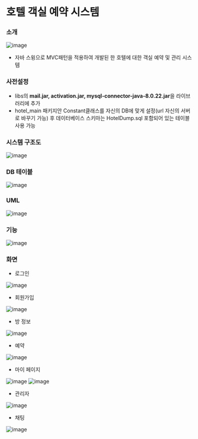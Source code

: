 
# 호텔 객실 예약 시스템

### 소개

![image](https://user-images.githubusercontent.com/48886490/104948486-b6e6a200-5a00-11eb-9491-858d07560f50.png)

- 자바 스윙으로 MVC패턴을 적용하여 개발된 한 호텔에 대한 객실 예약 및 관리 시스템

### 사전설정

- libs의 **mail.jar, activation.jar, mysql-connector-java-8.0.22.jar**을 라이브러리에 추가
- hotel_main 패키지안 Constant클래스를 자신의 DB에 맞게 설정(url 자신의 서버로 바꾸기 가능) 후 데이터베이스 스키마는 HotelDump.sql 포함되어 있는 테이블 사용 가능

### 시스템 구조도

![image](https://user-images.githubusercontent.com/48886490/104948160-34f67900-5a00-11eb-835e-82c3d6b56936.png)

### DB 테이블

![image](https://user-images.githubusercontent.com/48886490/104949066-b0a4f580-5a01-11eb-8959-8dc871ccd31f.png)

### UML

![image](https://user-images.githubusercontent.com/48886490/104948991-8e12dc80-5a01-11eb-8af1-a374952a3e33.png)

### 기능

![image](https://user-images.githubusercontent.com/48886490/104948220-4e97c080-5a00-11eb-9191-ba612ff53a94.png)

### 화면

- 로그인

![image](https://user-images.githubusercontent.com/48886490/104949137-cd412d80-5a01-11eb-9a2a-5b17f3452580.png)


- 회원가입

![image](https://user-images.githubusercontent.com/48886490/104949177-de8a3a00-5a01-11eb-91c8-c9d9863b2087.png)


- 방 정보

![image](https://user-images.githubusercontent.com/48886490/104949257-04174380-5a02-11eb-87b7-b91138a21cbb.png)


- 예약

![image](https://user-images.githubusercontent.com/48886490/104949299-14c7b980-5a02-11eb-9006-05915e3edbe6.png)


- 마이 페이지

![image](https://user-images.githubusercontent.com/48886490/104949358-2c9f3d80-5a02-11eb-95dc-e7e55e85dcb6.png)
![image](https://user-images.githubusercontent.com/48886490/104949366-30cb5b00-5a02-11eb-86a2-28019902abb9.png)


- 관리자

![image](https://user-images.githubusercontent.com/48886490/104949395-3cb71d00-5a02-11eb-8683-0ef5dca0e6d5.png)


- 채팅

![image](https://user-images.githubusercontent.com/48886490/104949424-46408500-5a02-11eb-825b-68d8caa293e5.png)
